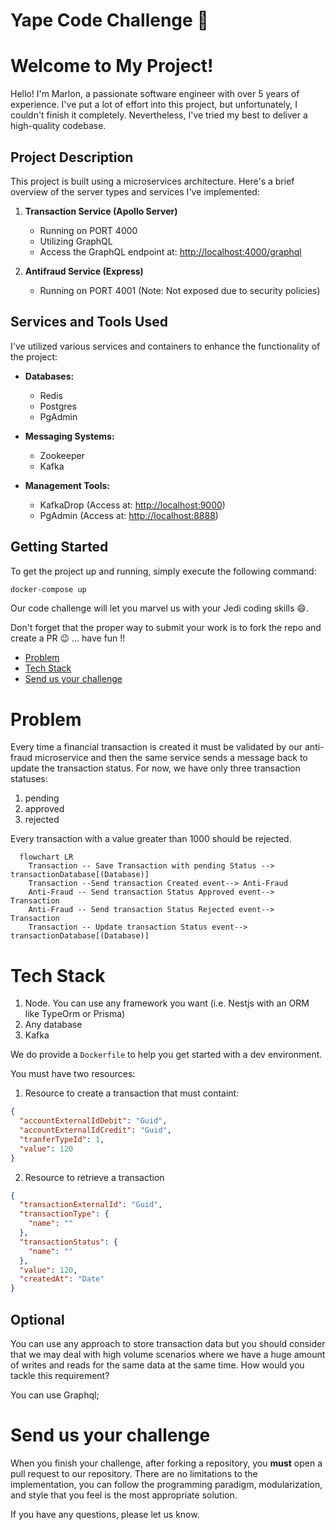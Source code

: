 # Yape Code Challenge :rocket:
# Welcome to My Project!

Hello! I'm Marlon, a passionate software engineer with over 5 years of experience. I've put a lot of effort into this project, but unfortunately, I couldn't finish it completely. Nevertheless, I've tried my best to deliver a high-quality codebase.

## Project Description

This project is built using a microservices architecture. Here's a brief overview of the server types and services I've implemented:

1. **Transaction Service (Apollo Server)**
   - Running on PORT 4000
   - Utilizing GraphQL
   - Access the GraphQL endpoint at: [http://localhost:4000/graphql](http://localhost:4000/graphql)

2. **Antifraud Service (Express)**
   - Running on PORT 4001 (Note: Not exposed due to security policies)

## Services and Tools Used

I've utilized various services and containers to enhance the functionality of the project:

- **Databases:**
  - Redis
  - Postgres
  - PgAdmin

- **Messaging Systems:**
  - Zookeeper
  - Kafka

- **Management Tools:**
  - KafkaDrop (Access at: [http://localhost:9000](http://localhost:9000))
  - PgAdmin (Access at: [http://localhost:8888](http://localhost:8888))

## Getting Started

To get the project up and running, simply execute the following command:

```bash
docker-compose up
```

Our code challenge will let you marvel us with your Jedi coding skills :smile:.

Don't forget that the proper way to submit your work is to fork the repo and create a PR :wink: ... have fun !!

- [Problem](#problem)
- [Tech Stack](#tech_stack)
- [Send us your challenge](#send_us_your_challenge)

# Problem

Every time a financial transaction is created it must be validated by our anti-fraud microservice and then the same service sends a message back to update the transaction status.
For now, we have only three transaction statuses:

<ol>
  <li>pending</li>
  <li>approved</li>
  <li>rejected</li>
</ol>

Every transaction with a value greater than 1000 should be rejected.

```mermaid
  flowchart LR
    Transaction -- Save Transaction with pending Status --> transactionDatabase[(Database)]
    Transaction --Send transaction Created event--> Anti-Fraud
    Anti-Fraud -- Send transaction Status Approved event--> Transaction
    Anti-Fraud -- Send transaction Status Rejected event--> Transaction
    Transaction -- Update transaction Status event--> transactionDatabase[(Database)]
```

# Tech Stack

<ol>
  <li>Node. You can use any framework you want (i.e. Nestjs with an ORM like TypeOrm or Prisma) </li>
  <li>Any database</li>
  <li>Kafka</li>
</ol>

We do provide a `Dockerfile` to help you get started with a dev environment.

You must have two resources:

1. Resource to create a transaction that must containt:

```json
{
  "accountExternalIdDebit": "Guid",
  "accountExternalIdCredit": "Guid",
  "tranferTypeId": 1,
  "value": 120
}
```

2. Resource to retrieve a transaction

```json
{
  "transactionExternalId": "Guid",
  "transactionType": {
    "name": ""
  },
  "transactionStatus": {
    "name": ""
  },
  "value": 120,
  "createdAt": "Date"
}
```

## Optional

You can use any approach to store transaction data but you should consider that we may deal with high volume scenarios where we have a huge amount of writes and reads for the same data at the same time. How would you tackle this requirement?

You can use Graphql;

# Send us your challenge

When you finish your challenge, after forking a repository, you **must** open a pull request to our repository. There are no limitations to the implementation, you can follow the programming paradigm, modularization, and style that you feel is the most appropriate solution.

If you have any questions, please let us know.
